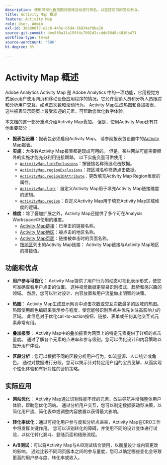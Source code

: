 ```yaml
---
description: 使用可视化叠加图对链接活动进行排名，以监控网页的受众参与。
title: Activity Map 概述
feature: Activity Map
role: User, Admin
exl-id: 30a800f7-e2c8-443e-b5d4-36834ef0ba20
source-git-commit: dee8f0a13a159f4c7902d2ccddd8848c4016b471
workflow-type: tm+mt
source-wordcount: '586'
ht-degree: 5%

---
```


# Activity Map 概述

Adobe Analytics Activity Map 是 Adobe Analytics 中的一项功能，它用视觉方式展示用户使用网页和移动设备应用程序的情况。它允许营销人员和分析人员跟踪和分析用户交互，如点击次数和滚动行为。 Activity Map生成热图和叠加报表，这些报表显示网页上最受欢迎的元素，可帮助您优化数字体验。

本文档的这一部分重点介绍Activity Map叠加。 但是，使用Activity Map还有其他重要部分：

* **报表包设置**：报表包必须启用Activity Map。 请参阅报表包设置中的[Activity Map报表](/help/admin/admin/c-manage-report-suites/c-edit-report-suites/activity-map.md)。
* **实施**：大多数Activity Map报表都是现成可用的。 但是，某些网站可能需要额外的实施才能充分利用链接跟踪。 以下实施变量可供使用：
   * [`ActivityMap.linkExclusions`](/help/implement/vars/config-vars/activitymap-linkexclusions.md)：按链接名称筛选点击数据。
   * [`ActivityMap.regionExclusions`](/help/implement/vars/config-vars/activitymap-regionexclusions.md)：按区域名称筛选点击数据。
   * [`ActivityMap.regionIDAttribute`](/help/implement/vars/config-vars/activitymap-regionidattribute.md)：更改填充Activity Map Region维度的属性。
   * [`ActivityMap.link`](/help/implement/vars/functions/activitymap-link.md)：自定义Activity Map用于填充Activity Map链接维度的逻辑。
   * [`ActivityMap.region`](/help/implement/vars/functions/activitymap-region.md)：自定义Activity Map用于填充Activity Map区域维度的逻辑。
* **维度**：除了叠加扩展之外，Activity Map还提供了多个可在Analysis Workspace中使用的维度。
   * [Activity Map链接](/help/components/dimensions/activity-map-link.md)：已单击的链接名称。
   * [Activity Map地区](/help/components/dimensions/activity-map-region.md)：被点击的地区名称。
   * [Activity Map页面](/help/components/dimensions/activity-map-page.md)：链接被单击时的页面名称。
   * [按地区](/help/components/dimensions/activity-map-link-by-region.md)列出的Activity Map链接： Activity Map链接与Activity Map地区的拼接值。

## 功能和优点

* **用户参与可视化**： Activity Map提供了用户行为的动态可视化表示形式，使您可准确查看用户点击的位置。 这种视觉数据更容易识别模式、趋势和感兴趣的领域。 然后，您可以针对设计、内容放置和用户流量做出明智的决策。

* **热图**： Activity Map生成显示网页中点击次数或交互次数最多的区域的热图。 热图使用颜色编码来表示参与程度，使您能够识别热点并优先关注高影响力的区域。 此信息对于优化call-to-action按钮、链接、表单或任何其他交互式元素非常有用。

* **叠加报表**： Activity Map中的叠加报表为网页上的特定元素提供了详细的点击量度。 通过了解各个元素的点进率和参与级别，您可以优化设计和内容策略以提升用户体验。

* **区段分析**：您可以根据不同的区段分析用户行为，如流量源、人口统计或角色。 通过对数据进行分段，您可以揭示针对特定用户组的宝贵见解，从而实现个性化体验和有针对性的营销策略。

## 实际应用

* **网站优化**： Activity Map通过识别性能不佳的元素、改进导航并增强整体用户体验，帮助您优化网站。 通过分析用户交互，您可以制定数据驱动型决策，以简化用户流、简化表单或调整内容放置以获得最大影响。

* **转化率优化**：通过可视化用户参与度和分析点进率，Activity Map在CRO工作中将发挥关键作用。 您可以识别转化的障碍，并使用不同的设计变体进行试验，以优化转化漏斗、登陆页面和结账流程。

* **A/B测试**：可以将Activity Map与A/B测试结合使用，以衡量设计或内容更改的影响。 通过比较不同网页版本之间的参与量度，您可以确定哪些变化会导致更高的用户参与度、转化率或收入。

